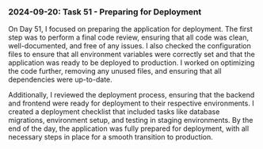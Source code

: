 ### 2024-09-20: Task 51 - Preparing for Deployment

On Day 51, I focused on preparing the application for deployment. The first step was to perform a final code review, ensuring that all code was clean, well-documented, and free of any issues. I also checked the configuration files to ensure that all environment variables were correctly set and that the application was ready to be deployed to production. I worked on optimizing the code further, removing any unused files, and ensuring that all dependencies were up-to-date.

Additionally, I reviewed the deployment process, ensuring that the backend and frontend were ready for deployment to their respective environments. I created a deployment checklist that included tasks like database migrations, environment setup, and testing in staging environments. By the end of the day, the application was fully prepared for deployment, with all necessary steps in place for a smooth transition to production.